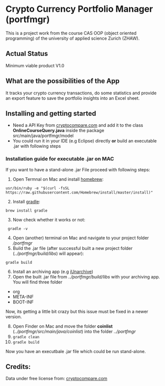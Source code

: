 # Crypto Currency Portfolio Manager (portfmgr)
This is a project work from the course CAS OOP (object oriented programming) of the university of applied science Zurich (ZHAW). 

## Actual Status
Minimum viable product V1.0

## What are the possibilities of the App
It tracks your crypto currency transactions, do some statistics and provide an export feature to save the portfolio insights into an Excel sheet.

## Installing and getting started
* Need a API Key from [cryptocompare.com](https://min-api.cryptocompare.com) and add it to the class **OnlineCourseQuery.java** inside the package src/main/java/portfmgr/model
* You could run it in your IDE (e.g Eclipse) directly **or** build an executable .jar with following steps

### Installation guide for executable .jar on MAC
If you want to have a stand-alone .jar File proceed with following steps:

1. Open Termnal on Mac and install [homebrew](https://brew.sh): 

```usr/bin/ruby -e "$(curl -fsSL https://raw.githubusercontent.com/Homebrew/install/master/install)"```

2. Install [gradle](https://stackoverflow.com/questions/28928106/install-upgrade-gradle-on-mac-os-x):

``` brew install gradle ```

3. Now check whether it works or not:

``` gradle -v```

4. Open (another) terminal on Mac and navigate to your project folder *<YOUR PATH>/portfmgr*
5. Build the .jar file (after successful built a new project folder (*../portfmgr/build/libs*) will appear): 
  
  ```gradle build ```
  
6. Install an archiving app (e.g [iUnarchive](http://www.iunarchive.com))
7. Open the built .jar file from *../portfmgr/build/libs* with your archiving app. You will find three folder
* org
* META-INF
* BOOT-INF

Now, its getting a little bit crazy but this issue must be fixed in a newer version.

8. Open Finder on Mac and move the folder **coinlist** (*../portfmgr/src/main/java/coinlist*) into the folder *../portfmgr*
9.  ```gradle clean ```
10.  ```gradle build ```

Now you have an executbale .jar file which could be run stand-alone.

## Credits:
Data under free license from: [cryptocompare.com](https://min-api.cryptocompare.com)

